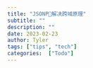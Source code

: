 ```yaml
---
title: "JSONP🦟解决跨域原理"
subtitle: ""
description: ""
date: 2023-02-23
author: Tyler
tags: ["tips", "tech"]
categories:  ["Todo"]
---
```

